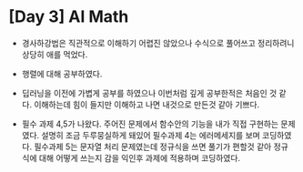 # [Day 3] AI Math

- 경사하강법은 직관적으로 이해하기 어렵진 않았으나 수식으로 풀어쓰고 정리하려니 상당히 애를 먹었다.

- 행렬에 대해 공부하였다.

- 딥러닝을 이전에 가볍게 공부를 하였으나 이번처럼 깊게 공부한적은 처음인 것 같다. 이해하는데 힘이 들지만 이해하고 나면 내것으로 만든것 같아 기쁘다.

- 필수 과제 4,5가 나왔다. 주어진 문제에서 함수안의 기능을 내가 직접 구현하는 문제였다. 설명히 조금 두루뭉실하게 돼있어 필수과제 4는 에러메세지를 보며 코딩하였다. 필수과제 5는 문자열 처리 문제였는데 정규식을 쓰면 풀기가 편할것 같아 정규식에 대해 어떻게 쓰는지 감을 익인후 과제에 적용하며 코딩하였다.